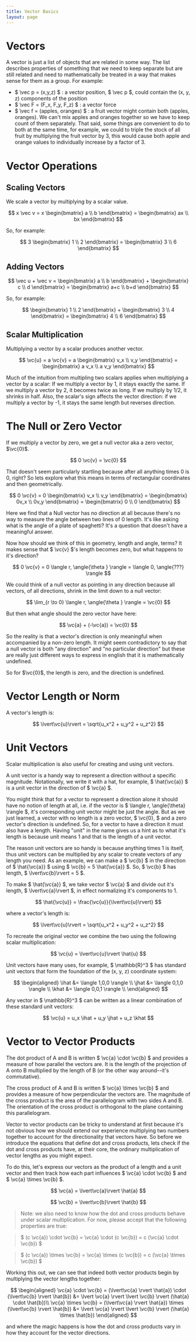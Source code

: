 ```yaml
---
title: Vector Basics
layout: page
---
```

$$
\newcommand{\ihat}{\hat{\boldsymbol{\imath}}}
\newcommand{\jhat}{\hat{\boldsymbol{\jmath}}}
\newcommand{\khat}{\hat{\boldsymbol{k}}}
\newcommand{\vc}[1]{\mathbf{#1}}
\newcommand{\inner}[2]{ \langle #1, #2 \rangle }
\newcommand{\abs}[1]{ \lvert #1 \rvert }
$$

# Vectors

A vector is just a list of objects that are related in some way. The list describes properties of something that we need to keep separate but are still related and need to mathematically be treated in a way that makes sense for them as a group. For example:
* $ \vec p = (x,y,z) $ : a vector position, $ \vec p $, could contain the (x, y, z) components of the position
* $ \vec F = (F_x, F_y, F_z) $ : a vector force
* $ \vec f = (apples, oranges) $ : a fruit vector might contain both (apples, oranges). We can't mix apples and oranges together so we have to keep count of them separately. That said, some things are convenient to do to both at the same time, for example, we could to triple the stock of all fruit by multiplying the fruit vector by 3, this would cause both apple and orange values to individually increase by a factor of 3.

# Vector Operations
## Scaling Vectors

We scale a vector by multiplying by a scalar value.

$$
x \vec v = x
\begin{bmatrix}
a \\
b 
\end{bmatrix}
= \begin{bmatrix}
ax \\
bx
\end{bmatrix}
$$

So, for example:

$$
3
\begin{bmatrix}
1 \\
2 
\end{bmatrix}
= \begin{bmatrix}
3 \\
6
\end{bmatrix}
$$

## Adding Vectors

$$
\vec u + \vec v
= \begin{bmatrix}
a \\
b 
\end{bmatrix} +
\begin{bmatrix}
c \\
d
\end{bmatrix}
= \begin{bmatrix}
a+c \\
b+d
\end{bmatrix}
$$

So, for example:

$$
\begin{bmatrix}
1 \\
2 
\end{bmatrix}
+
\begin{bmatrix}
3 \\
4
\end{bmatrix}
= \begin{bmatrix}
4 \\
6
\end{bmatrix}
$$

## Scalar Multiplication

Multiplying a vector by a scalar produces another vector.

$$
\vc{u}
= a \vc{v}
= a \begin{bmatrix} v_x \\ v_y \end{bmatrix} = \begin{bmatrix} a v_x \\ a v_y \end{bmatrix}
$$

Much of the intuition from multipling two scalars applies when multiplying a vector by a scalar: If we multiply a vector by 1, it stays exactly the same. If we multiply a vector by 2, it becomes twice as long. If we multiply by 1/2, it shrinks in half. Also, the scalar's sign affects the vector direction: if we multiply a vector by -1, it stays the same length but reverses direction. 

<script>  
    var ggbApp2 = new GGBApplet({"appName": "geometry", "material_id":"jh2hvwhs", "width": 400, "height": 175, "allowStyleBar": false, "showToolBar": false, "showAlgebraInput": false, "showMenuBar": false }, true);
    window.addEventListener("load", function() { 
        ggbApp2.inject('ggb-ScalarMultiplication');
    });
</script>
<div id="ggb-ScalarMultiplication"></div>

# The Null or Zero Vector

If we multiply a vector by zero, we get a null vector aka a zero vector, $\vc{0}$.

$$ 0 \vc{v} = \vc{0} $$

That doesn't seem particularly startling because after all anything times 0 is 0, right? So lets explore what this means in terms of rectangular coordinates and then geometrically.

$$
0 \vc{v} 
= 0 \begin{bmatrix} v_x \\ v_y \end{bmatrix}
= \begin{bmatrix} 0v_x \\ 0v_y \end{bmatrix}
= \begin{bmatrix} 0 \\ 0 \end{bmatrix}
$$

Here we find that a Null vector has no direction at all because there's no way to measure the angle between two lines of 0 length. It's like asking what is the angle of a plate of spaghetti? It's a question that doesn't have a meaningful answer.

Now how should we think of this in geometry, length and angle, terms? It makes sense that $ \vc{v} $'s length becomes zero, but what happens to it's direction?

$$ 0 \vc{v} = 0 \langle r, \angle{\theta } \rangle = \langle 0, \angle{???} \rangle $$

We could think of a null vector as pointing in any direction because all vectors, of all directions, shrink in the limit down to a null vector:

$$ \lim_{r \to 0} \langle r, \angle{\theta } \rangle = \vc{0} $$

But then what angle should the zero vector have here:

$$ \vc{a} + (-\vc{a}) = \vc{0} $$

So the reality is that a vector's direction is only meaningful when accompanied by a non-zero length. It might seem contradictory to say that a null vector is both "any direction" and "no particular direction" but these are really just different ways to express in english that it is mathematically undefined.

So for $\vc{0}$, the length is zero, and the direction is undefined.

# Vector Length or Norm

A vector's length is:

$$ \lvert\vc{u}\rvert = \sqrt{u_x^2 + u_y^2 + u_z^2} $$


# Unit Vectors

Scalar multiplication is also useful for creating and using unit vectors.

A unit vector is a handy way to represent a direction without a specific magnitude. Notationally, we write it with a hat, for example, $ \hat{\vc{a}} $ is a unit vector in the direction of $ \vc{a} $.

You might think that for a vector to represent a direction alone it should have no notion of length at all, i.e. if the vector is $ \langle r, \angle{\theta} \rangle $, it's corresponding unit vector might be just the angle. But as we just learned, a vector with no length is a zero vector, $ \vc{0}, $ and a zero vector's direction is undefined. So, for a vector to have a direction it must also have a length. Having "unit" in the name gives us a hint as to what it's length is because unit means 1 and that is the length of a unit vector.

The reason unit vectors are so handy is because anything times 1 is itself, thus unit vectors can be multiplied by any scalar to create vectors of any length you need. As an example, we can make a $ \vc{b} $ in the direction of $ \hat{\vc{a}} $ using $ \vc{b} = 5 \hat{\vc{a}} $. So, $ \vc{b} $ has length, $ \lvert\vc{b}\rvert = 5 $.

To make $ \hat{\vc{a}} $, we take vector $ \vc{a} $ and divide out it's length, $ \lvert\vc{a}\rvert $, in effect normalizing it's components to 1.

$$ \hat{\vc{u}} = \frac{\vc{u}}{\lvert\vc{u}\rvert} $$

where a vector's length is:

$$ \lvert\vc{u}\rvert = \sqrt{u_x^2 + u_y^2 + u_z^2} $$

To recreate the original vector we combine the two using the following scalar multiplication:

$$ \vc{u} = \lvert\vc{u}\rvert \hat{u} $$

Unit vectors have many uses, for example, $ \mathbb{R}^3 $ has standard unit vectors that form the foundation of the (x, y, z) coordinate system:

$$
\begin{aligned}
\ihat &= \langle 1,0,0 \rangle \\
\jhat &= \langle 0,1,0 \rangle \\
\khat &= \langle 0,0,1 \rangle \\
\end{aligned}
$$

Any vector in $ \mathbb{R}^3 $ can be written as a linear combination of these standard unit vectors:

$$ \vc{u} = u_x \ihat + u_y \jhat + u_z \khat $$

# Vector to Vector Products

The dot product of A and B is written $ \vc{a} \cdot \vc{b} $ and provides a measure of how parallel the vectors are. It is the length of the projection of A onto B multiplied by the length of B (or the other way around--it's commutative).

The cross product of A and B is written $ \vc{a} \times \vc{b} $ and provides a measure of how perpendicular the vectors are. The magnitude of the cross product is the area of the parallelogram with two sides A and B. The orientation of the cross product is orthogonal to the plane containing this parallelogram.

Vector to vector products can be tricky to understand at first because it's not obvious how we should extend our experience multiplying two numbers together to account for the directionality that vectors have. So before we introduce the equations that define dot and cross products, lets check if the dot and cross products have, at their core, the ordinary multiplication of vector lengths as you might expect.

To do this, let's express our vectors as the product of a length and a unit vector and then track how each part influences $ \vc{a} \cdot \vc{b} $ and $ \vc{a} \times \vc{b} $.

$$ \vc{a} = \lvert\vc{a}\rvert \hat{a} $$

$$ \vc{b} = \lvert\vc{b}\rvert \hat{b} $$

>Note: we also need to know how the dot and cross products behave under scalar multiplication. For now, please accept that the following properties are true:  

> $ (c \vc{a}) \cdot \vc{b} = \vc{a} \cdot (c \vc{b}) = c (\vc{a} \cdot \vc{b}) $

> $ (c \vc{a}) \times \vc{b} = \vc{a} \times (c \vc{b}) = c (\vc{a} \times \vc{b}) $

Working this out, we can see that indeed both vector products begin by multiplying the vector lengths together:

$$
\begin{aligned}
\vc{a} \cdot \vc{b} = (\lvert\vc{a} \rvert \hat{a}) \cdot (\lvert\vc{b} \rvert \hat{b})
&= \lvert \vc{a} \rvert \lvert \vc{b} \rvert (\hat{a} \cdot \hat{b})\\
\vc{a} \times \vc{b} = (\lvert\vc{a} \rvert \hat{a}) \times (\lvert\vc{b} \rvert \hat{b})
&= \lvert \vc{a} \rvert \lvert \vc{b} \rvert (\hat{a} \times \hat{b})
\end{aligned}
$$

and where the magic happens is how the dot and cross products vary in how they account for the vector directions.
